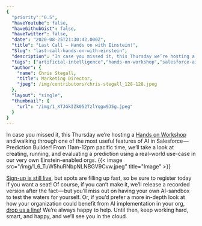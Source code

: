 ```yaml
---
{
  "priority":"0.5",
  "haveYoutube": false,
  "haveGithubGist": false,
  "haveTwitter": false,
  "date": "2020-08-25T21:30:42.000Z",
  "title": "Last Call — Hands on with Einstein!",
  "Slug": "last-call-hands-on-with-einstein",
  "description": "In case you missed it, this Thursday we’re hosting a Hands on Workshop and walking through one of the most useful features of AI in Salesforce — Prediction Builder!.",
  "tags": ["artificial-intelligence","hands-on-workshop","salesforce-ai","salesforce-einstein","salesforce-event"],
  "author": {
    "name": Chris Stegall,
    "title": Marketing Director,
    "jpeg": /img/contributors/chris-stegall_128-128.jpeg
  },
  "layout": "single",
  "thumbnail": {
    "url": "/img/1_XTJGkIZk052TzlYqgw9J5g.jpeg"
  }
}
---
```

In case you missed it, this Thursday we’re hosting a [Hands on Workshop](https://events.mkpartners.com/EinsteinWorkshop) and walking through one of the most useful features of AI in Salesforce — Prediction Builder!
From 11am-12pm pacific time, we’ll take a look at creating, running, and evaluating a prediction using a real-world use-case in our very own Einstein-enabled orgs.
{{< image src="/img/1_6_TuW5huRNbpNLNBGV9Cvw.jpeg" title="Image" >}}

[Sign-up is still live](https://events.mkpartners.com/EinsteinWorkshop), but spots are filling up fast, so be sure to register today if you want a seat!
Of course, if you can’t make it, we’ll release a recorded version after the fact — but you’ll miss out on having your own AI-sandbox to test the waters for yourself. Or, if you’d prefer a more in-depth look at how your organization could benefit from AI implementation in your org, [drop us a line](https://www.mkpartners.com/contact/)! We’re always happy to help.
Until then, keep working hard, smart, and happy, and we’ll see you in the cloud.

